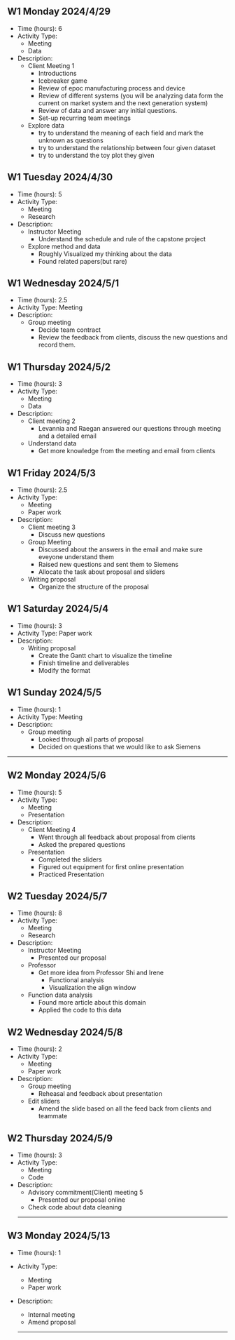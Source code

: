 ﻿
## W1 Monday 2024/4/29
- Time (hours): 6
- Activity Type: 
	- Meeting
	- Data
- Description: 
	- Client Meeting 1
		-   Introductions
		-   Icebreaker game
		-   Review of epoc manufacturing process and device
		-   Review of different systems (you will be analyzing data form the current on market system and the next generation system)
		-   Review of data and answer any initial questions.
		-   Set-up recurring team meetings
    - Explore data
	    - try to understand the meaning of each field and mark the unknown as questions 
	    - try to understand the relationship between four given dataset
	    - try to understand the toy plot they given

## W1 Tuesday 2024/4/30
- Time (hours): 5
- Activity Type: 
	- Meeting
	- Research
- Description: 
	- Instructor Meeting
		- Understand the schedule and rule of the capstone project
	- Explore method and data
		- Roughly Visualized my thinking about the data
		- Found related papers(but rare)
## W1 Wednesday 2024/5/1
- Time (hours): 2.5
- Activity Type: Meeting
- Description: 
	- Group meeting
	    - Decide team contract
	    - Review the feedback from clients, discuss the new questions and record them.

## W1 Thursday 2024/5/2
- Time (hours): 3
- Activity Type: 
	- Meeting
	- Data
- Description: 
	- Client meeting 2
	    - Levannia and Raegan answered our questions through meeting and a detailed email
    - Understand data
	    - Get more knowledge from the meeting and email from clients 

## W1 Friday 2024/5/3
- Time (hours): 2.5
- Activity Type: 	
	- Meeting
	- Paper work
- Description: 
	- Client meeting 3
		- Discuss new questions
	- Group Meeting
	    - Discussed about the answers in the email and make sure eveyone understand them
	    - Raised new questions and sent them to Siemens
	    - Allocate the task about proposal and sliders 
    - Writing proposal
	    - Organize the structure of the proposal


## W1 Saturday 2024/5/4
- Time (hours): 3
- Activity Type: Paper work
- Description: 
	-  Writing proposal
		- Create the Gantt chart to visualize the timeline
		- Finish timeline and deliverables
		- Modify the format 


## W1 Sunday 2024/5/5
- Time (hours): 1
- Activity Type: Meeting
- Description: 
	- Group meeting
	    - Looked through all parts of proposal
	    - Decided on questions that we would like to ask Siemens
-----
## W2 Monday 2024/5/6
- Time (hours): 5
- Activity Type: 
	- Meeting 
	- Presentation
- Description: 
	- Client Meeting 4
	    - Went through all feedback about proposal from clients
	    - Asked the prepared questions 
    - Presentation
	    - Completed the sliders
	    - Figured out equipment for first online presentation
	    - Practiced Presentation

## W2 Tuesday 2024/5/7
- Time (hours): 8
- Activity Type: 
	- Meeting 
	- Research
- Description: 
	- Instructor Meeting
	    - Presented our proposal 
    - Professor
	    - Get more idea from Professor Shi and Irene 
		    - Functional analysis
		    - Visualization the align window
    - Function data analysis
	    - Found more article about this domain
	    - Applied the code to this data

## W2 Wednesday 2024/5/8
- Time (hours): 2
- Activity Type: 
	- Meeting
	- Paper work
- Description: 
	- Group meeting
		- Reheasal and feedback about presentation 
	- Edit sliders
	    - Amend the slide based on all the feed back from clients and teammate


## W2 Thursday 2024/5/9
- Time (hours): 3
- Activity Type: 
	- Meeting
	- Code
- Description: 
	- Advisory commitment(Client) meeting 5
	    - Presented our proposal online
    - Check code about data cleaning
  ------
## W3 Monday 2024/5/13
- Time (hours): 1
- Activity Type: 
	- Meeting
	- Paper work
- Description: 
	- Internal meeting
	- Amend proposal

  ------
